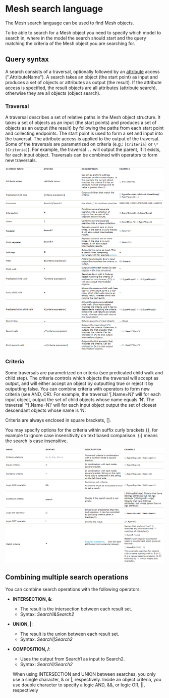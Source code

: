 # Mesh search language

The Mesh search language can be used to find Mesh objects.

To be able to search for a Mesh object you need to specify which model to
search in, where in the model the search should start and the query matching
the criteria of the Mesh object you are searching for.

## Query syntax

A search consists of a traversal, optionally followed by an [attribute](./modelling/general.md#attribute)
access (".AttributeName"). A search takes an object (the start point) as input
and produces a set of objects or attributes as output (the result). If the
attribute access is specified, the result objects are all attributes (attribute
search), otherwise they are all objects (object search).

### Traversal

A traversal describes a set of relative paths in the Mesh object structure. It takes a set of objects as an input (the start points) and produces a set of objects as an output (the result) by following the paths from each start point and collecting endpoints. The start point is used to form a set and input into the traversal. The attribute access is applied to the output of the traversal. Some of the traversals are parametrized on criteria (e.g.: `[Criteria]` or `\*[Criteria]`). For example, the traversal `..` will output the parent, if it exists, for each input object. Traversals can be combined with operators to form new traversals.

![Mesh search traversal](./assets/images/search-1.png)

### Criteria

Some traversals are parametrized on criteria (see predicated child walk and child step). The criteria controls which objects the traversal will accept as output, and will either accept an object by outputting true or reject it by outputting false. You can combine criteria with operators to form new criteria (see AND, OR). For example, the traversal ‘[.Name=N]’ will for each input object, output the set of child objects whose name equals ‘N’. The traversal ‘\*[.Name=N]’ will for each input object output the set of closest descendant objects whose name is ‘N’.

Criteria are always enclosed in square brackets, [].

You may specify options for the criteria within suffix curly brackets {}, for example to ignore case insensitivity on text based comparison. {i} means the search is case insensitive.

![Mesh search criteria](./assets/images/search-2.png)

## Combining multiple search operations

You can combine search operations with the following operators:

- **INTERSECTION, &**:
    - The result is the intersection between each result set.
    - Syntax: *Search1&Search2*
- **UNION, \|**:
    - The result is the union between each result set.
    - Syntax: *Search1|Search2*
- **COMPOSITION, /**:
    - Uses the output from Search1 as input to Search2.
    - Syntax: *Search1/Search2*

    When using INTERSECTION and UNION between searches, you only use a single character, & or \|, respectively. Inside an object criteria, you use double character to specify a logic AND, &&, or logic OR, \|\|, respectively
